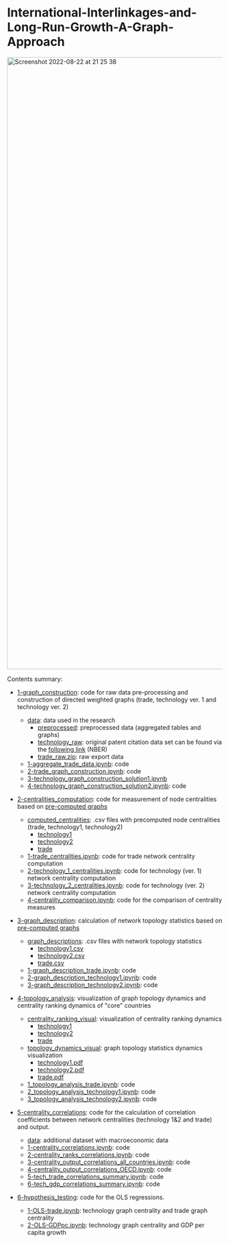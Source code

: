 # International-Interlinkages-and-Long-Run-Growth-A-Graph-Approach


<img width="1427" alt="Screenshot 2022-08-22 at 21 25 38" src="https://user-images.githubusercontent.com/77440257/186002508-23660d91-5787-45d9-986e-5cb35da08d28.png">

Contents summary:
- [1-graph_construction](https://github.com/anton-koshelev/International-Interlinkages-and-Long-Run-Growth-A-Graph-Approach/tree/main/1-graph_construction): code for raw data pre-processing and construction of directed weighted graphs (trade, technology ver. 1 and technology ver. 2)
  - [data](https://github.com/anton-koshelev/International-Interlinkages-and-Long-Run-Growth-A-Graph-Approach/tree/main/1-graph_construction/data): data used in the research
    - [preprocessed](https://github.com/anton-koshelev/International-Interlinkages-and-Long-Run-Growth-A-Graph-Approach/tree/main/1-graph_construction/data/preprocessed): preprocessed data (aggregated tables and graphs)
    - [technology_raw](https://github.com/anton-koshelev/International-Interlinkages-and-Long-Run-Growth-A-Graph-Approach/tree/main/1-graph_construction/data/technology_raw): original patent citation data set can be found via the [following link](https://www.nber.org/research/data/us-patents) (NBER)
    - [trade_raw.zip](https://github.com/anton-koshelev/International-Interlinkages-and-Long-Run-Growth-A-Graph-Approach/blob/main/1-graph_construction/data/trade_raw.zip): raw export data
  - [1-aggregate_trade_data.ipynb](https://github.com/anton-koshelev/International-Interlinkages-and-Long-Run-Growth-A-Graph-Approach/blob/main/1-graph_construction/1-aggregate_trade_data.ipynb): code
  - [2-trade_graph_construction.ipynb](https://github.com/anton-koshelev/International-Interlinkages-and-Long-Run-Growth-A-Graph-Approach/blob/main/1-graph_construction/2-trade_graph_construction.ipynb): code
  - [3-technology_graph_construction_solution1.ipynb](https://github.com/anton-koshelev/International-Interlinkages-and-Long-Run-Growth-A-Graph-Approach/blob/main/1-graph_construction/3-technology_graph_construction_solution1.ipynb)
  - [4-technology_graph_construction_solution2.ipynb](https://github.com/anton-koshelev/International-Interlinkages-and-Long-Run-Growth-A-Graph-Approach/blob/main/1-graph_construction/4-technology_graph_construction_solution2.ipynb): code

- [2-centralities_computation](https://github.com/anton-koshelev/International-Interlinkages-and-Long-Run-Growth-A-Graph-Approach/tree/main/2-centralities_computation): code for measurement of node centralities based on [pre-computed graphs](https://github.com/anton-koshelev/International-Interlinkages-and-Long-Run-Growth-A-Graph-Approach/tree/main/1-graph_construction)
  - [computed_centralities](https://github.com/anton-koshelev/International-Interlinkages-and-Long-Run-Growth-A-Graph-Approach/tree/main/2-centralities_computation/computed_centralities): .csv files with precomputed node centralities (trade, technology1, technology2)
    - [technology1](https://github.com/anton-koshelev/International-Interlinkages-and-Long-Run-Growth-A-Graph-Approach/tree/main/2-centralities_computation/computed_centralities/technology1)
    - [technology2](https://github.com/anton-koshelev/International-Interlinkages-and-Long-Run-Growth-A-Graph-Approach/tree/main/2-centralities_computation/computed_centralities/technology2)
    - [trade](https://github.com/anton-koshelev/International-Interlinkages-and-Long-Run-Growth-A-Graph-Approach/tree/main/2-centralities_computation/computed_centralities/trade)
  - [1-trade_centralities.ipynb](https://github.com/anton-koshelev/International-Interlinkages-and-Long-Run-Growth-A-Graph-Approach/blob/main/2-centralities_computation/1-trade_centralities.ipynb): code for trade network centrality computation
  - [2-technology_1_centralities.ipynb](https://github.com/anton-koshelev/International-Interlinkages-and-Long-Run-Growth-A-Graph-Approach/blob/main/2-centralities_computation/2-technology_1_centralities.ipynb): code for technology (ver. 1) network centrality computation
  - [3-technology_2_centralities.ipynb](https://github.com/anton-koshelev/International-Interlinkages-and-Long-Run-Growth-A-Graph-Approach/blob/main/2-centralities_computation/3-technology_2_centralities.ipynb): code for technology (ver. 2) network centrality computation
  - [4-centrality_comparison.ipynb](https://github.com/anton-koshelev/International-Interlinkages-and-Long-Run-Growth-A-Graph-Approach/blob/main/2-centralities_computation/4-centrality_comparison.ipynb): code for the comparison of centrality measures

- [3-graph_description](https://github.com/anton-koshelev/International-Interlinkages-and-Long-Run-Growth-A-Graph-Approach/tree/main/3-graph_description): calculation of network topology statistics based on [pre-computed graphs](https://github.com/anton-koshelev/International-Interlinkages-and-Long-Run-Growth-A-Graph-Approach/tree/main/1-graph_construction)
  - [graph_descriptions](https://github.com/anton-koshelev/International-Interlinkages-and-Long-Run-Growth-A-Graph-Approach/tree/main/3-graph_description/graph_descriptions): .csv files with network topology statistics
    - [technology1.csv](https://github.com/anton-koshelev/International-Interlinkages-and-Long-Run-Growth-A-Graph-Approach/blob/main/3-graph_description/graph_descriptions/technology1.csv)
    - [technology2.csv](https://github.com/anton-koshelev/International-Interlinkages-and-Long-Run-Growth-A-Graph-Approach/blob/main/3-graph_description/graph_descriptions/technology2.csv)
    - [trade.csv](https://github.com/anton-koshelev/International-Interlinkages-and-Long-Run-Growth-A-Graph-Approach/blob/main/3-graph_description/graph_descriptions/trade.csv)
  - [1-graph_description_trade.ipynb](https://github.com/anton-koshelev/International-Interlinkages-and-Long-Run-Growth-A-Graph-Approach/blob/main/3-graph_description/1-graph_description_trade.ipynb): code
  - [2-graph_description_technology1.ipynb](https://github.com/anton-koshelev/International-Interlinkages-and-Long-Run-Growth-A-Graph-Approach/blob/main/3-graph_description/2-graph_description_technology1.ipynb): code
  - [3-graph_description_technology2.ipynb](https://github.com/anton-koshelev/International-Interlinkages-and-Long-Run-Growth-A-Graph-Approach/blob/main/3-graph_description/3-graph_description_technology2.ipynb): code

- [4-topology_analysis](https://github.com/anton-koshelev/International-Interlinkages-and-Long-Run-Growth-A-Graph-Approach/tree/main/4-topology_analysis): visualization of graph topology dynamics and centrality ranking dynamics of "core" countries
  - [centrality_ranking_visual](https://github.com/anton-koshelev/International-Interlinkages-and-Long-Run-Growth-A-Graph-Approach/tree/main/4-topology_analysis/centrality_ranking_visual): visualization of centrality ranking dynamics
    - [technology1](https://github.com/anton-koshelev/International-Interlinkages-and-Long-Run-Growth-A-Graph-Approach/tree/main/4-topology_analysis/centrality_ranking_visual/technology1)
    - [technology2](https://github.com/anton-koshelev/International-Interlinkages-and-Long-Run-Growth-A-Graph-Approach/tree/main/4-topology_analysis/centrality_ranking_visual/technology2)
    - [trade](https://github.com/anton-koshelev/International-Interlinkages-and-Long-Run-Growth-A-Graph-Approach/tree/main/4-topology_analysis/centrality_ranking_visual/trade)
  - [topology_dynamics_visual](https://github.com/anton-koshelev/International-Interlinkages-and-Long-Run-Growth-A-Graph-Approach/tree/main/4-topology_analysis/topology_dynamics_visual): graph topology statistics dynamics visualization
    - [technology1.pdf](https://github.com/anton-koshelev/International-Interlinkages-and-Long-Run-Growth-A-Graph-Approach/blob/main/4-topology_analysis/topology_dynamics_visual/technology1.pdf)
    - [technology2.pdf](https://github.com/anton-koshelev/International-Interlinkages-and-Long-Run-Growth-A-Graph-Approach/blob/main/4-topology_analysis/topology_dynamics_visual/technology2.pdf)
    - [trade.pdf](https://github.com/anton-koshelev/International-Interlinkages-and-Long-Run-Growth-A-Graph-Approach/blob/main/4-topology_analysis/topology_dynamics_visual/trade.pdf) 
  - [1_topology_analysis_trade.ipynb](https://github.com/anton-koshelev/International-Interlinkages-and-Long-Run-Growth-A-Graph-Approach/blob/main/4-topology_analysis/1_topology_analysis_trade.ipynb): code
  - [2_topology_analysis_technology1.ipynb](https://github.com/anton-koshelev/International-Interlinkages-and-Long-Run-Growth-A-Graph-Approach/blob/main/4-topology_analysis/2_topology_analysis_technology1.ipynb): code
  - [3_topology_analysis_technology2.ipynb](https://github.com/anton-koshelev/International-Interlinkages-and-Long-Run-Growth-A-Graph-Approach/blob/main/4-topology_analysis/3_topology_analysis_technology2.ipynb): code


- [5-centrality_correlations](https://github.com/anton-koshelev/International-Interlinkages-and-Long-Run-Growth-A-Graph-Approach/tree/main/5-centrality_correlations): code for the calculation of correlation coefficients between network centralities (technology 1&2 and trade) and output.
  - [data](https://github.com/anton-koshelev/International-Interlinkages-and-Long-Run-Growth-A-Graph-Approach/tree/main/5-centrality_correlations/data): additional dataset with macroeconomic data
  - [1-centrality_correlations.ipynb](https://github.com/anton-koshelev/International-Interlinkages-and-Long-Run-Growth-A-Graph-Approach/blob/main/5-centrality_correlations/1-centrality_correlations.ipynb): code
  - [2-centrality_ranks_correlations.ipynb](https://github.com/anton-koshelev/International-Interlinkages-and-Long-Run-Growth-A-Graph-Approach/blob/main/5-centrality_correlations/2-centrality_ranks_correlations.ipynb): code
  - [3-centrality_output_correlations_all_countries.ipynb](https://github.com/anton-koshelev/International-Interlinkages-and-Long-Run-Growth-A-Graph-Approach/blob/main/5-centrality_correlations/3-centrality_output_correlations_all_countries.ipynb): code
  - [4-centrality_output_correlations_OECD.ipynb](https://github.com/anton-koshelev/International-Interlinkages-and-Long-Run-Growth-A-Graph-Approach/blob/main/5-centrality_correlations/4-centrality_output_correlations_OECD.ipynb): code
  - [5-tech_trade_correlations_summary.ipynb](https://github.com/anton-koshelev/International-Interlinkages-and-Long-Run-Growth-A-Graph-Approach/blob/main/5-centrality_correlations/5-tech_trade_correlations_summary.ipynb): code
  - [6-tech_gdp_correlations_summary.ipynb](https://github.com/anton-koshelev/International-Interlinkages-and-Long-Run-Growth-A-Graph-Approach/blob/main/5-centrality_correlations/6-tech_gdp_correlations_summary.ipynb): code


- [6-hypothesis_testing](https://github.com/anton-koshelev/International-Interlinkages-and-Long-Run-Growth-A-Graph-Approach/tree/main/6-hypothesis_testing): code for the OLS regressions.
  - [1-OLS-trade.ipynb](https://github.com/anton-koshelev/International-Interlinkages-and-Long-Run-Growth-A-Graph-Approach/blob/main/6-hypothesis_testing/1-OLS-trade.ipynb): technology graph centrality and trade graph centrality
  - [2-OLS-GDPpc.ipynb](https://github.com/anton-koshelev/International-Interlinkages-and-Long-Run-Growth-A-Graph-Approach/blob/main/6-hypothesis_testing/2-OLS-GDPpc.ipynb): technology graph centrality and GDP per capita growth

